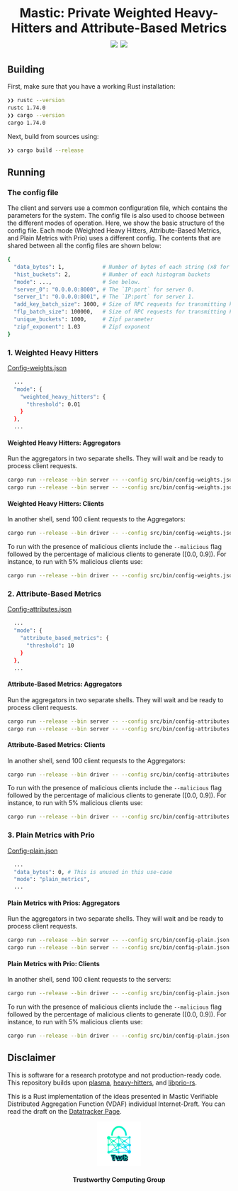 <h1 align="center">Mastic: Private Weighted Heavy-Hitters and Attribute-Based Metrics
  <a href="https://github.com/jimouris/mastic/actions/workflows/ci-build.yml"><img src="https://github.com/jimouris/mastic/workflows/ci-build/badge.svg"></a>
  <a href="https://github.com/jimouris/mastic/blob/main/LICENSE"><img src="https://img.shields.io/badge/license-MIT-blue.svg"></a>
</h1>

## Building

First, make sure that you have a working Rust installation:
```bash
❯❯ rustc --version
rustc 1.74.0
❯❯ cargo --version
cargo 1.74.0
```

Next, build from sources using:
```bash
❯❯ cargo build --release
```

## Running

### The config file
The client and servers use a common configuration file, which contains the
parameters for the system. The config file is also used to choose between the
different modes of operation. Here, we show the basic structure of the config
file. Each mode (Weighted Heavy Hitters, Attribute-Based Metrics, and Plain
Metrics with Prio) uses a different config. The contents that are shared between
all the config files are shown below:

```bash
{
  "data_bytes": 1,            # Number of bytes of each string (x8 for bits).
  "hist_buckets": 2,          # Number of each histogram buckets
  "mode": ...,                # See below.
  "server_0": "0.0.0.0:8000", # The `IP:port` for server 0.
  "server_1": "0.0.0.0:8001", # The `IP:port` for server 1.
  "add_key_batch_size": 1000, # Size of RPC requests for transmitting keys.
  "flp_batch_size": 100000,   # Size of RPC requests for transmitting FLPs.
  "unique_buckets": 1000,     # Zipf parameter
  "zipf_exponent": 1.03       # Zipf exponent
}
```

### 1. Weighted Heavy Hitters
[Config-weights.json](./src/bin/config-weights.json)
```bash
  ...
  "mode": {
    "weighted_heavy_hitters": {
      "threshold": 0.01
    }
  },
  ...
```

#### Weighted Heavy Hitters: Aggregators
Run the aggregators in two separate shells. They will wait and be ready to
process client requests.
```bash
cargo run --release --bin server -- --config src/bin/config-weights.json --server_id 0
cargo run --release --bin server -- --config src/bin/config-weights.json --server_id 1
```

#### Weighted Heavy Hitters: Clients
In another shell, send 100 client requests to the Aggregators:
```bash
cargo run --release --bin driver -- --config src/bin/config-weights.json -n 100
```

To run with the presence of malicious clients include the `--malicious` flag followed by the
percentage of malicious clients to generate ([0.0, 0.9]). For instance, to run with 5% malicious
clients use:
```bash
cargo run --release --bin driver -- --config src/bin/config-weights.json -n 100 --malicious 0.05
```

### 2. Attribute-Based Metrics
[Config-attributes.json](./src/bin/config-attributes.json)
```bash
  ...
  "mode": {
    "attribute_based_metrics": {
      "threshold": 10
    }
  },
  ...
```

#### Attribute-Based Metrics: Aggregators
Run the aggregators in two separate shells. They will wait and be ready to
process client requests.
```bash
cargo run --release --bin server -- --config src/bin/config-attributes.json --server_id 0
cargo run --release --bin server -- --config src/bin/config-attributes.json --server_id 1
```

#### Attribute-Based Metrics: Clients
In another shell, send 100 client requests to the Aggregators:
```bash
cargo run --release --bin driver -- --config src/bin/config-attributes.json -n 100
```

To run with the presence of malicious clients include the `--malicious` flag followed by the
percentage of malicious clients to generate ([0.0, 0.9]). For instance, to run with 5% malicious
clients use:
```bash
cargo run --release --bin driver -- --config src/bin/config-attributes.json -n 100 --malicious 0.05
```

### 3. Plain Metrics with Prio
[Config-plain.json](./src/bin/config-plain.json)
```bash
  ...
  "data_bytes": 0, # This is unused in this use-case
  "mode": "plain_metrics",
  ...
```

#### Plain Metrics with Prios: Aggregators
Run the aggregators in two separate shells. They will wait and be ready to
process client requests.
```bash
cargo run --release --bin server -- --config src/bin/config-plain.json --server_id 0
cargo run --release --bin server -- --config src/bin/config-plain.json --server_id 1
```

#### Plain Metrics with Prio: Clients
In another shell, send 100 client requests to the servers:
```bash
cargo run --release --bin driver -- --config src/bin/config-plain.json -n 100
```

To run with the presence of malicious clients include the `--malicious` flag followed by the
percentage of malicious clients to generate ([0.0, 0.9]). For instance, to run with 5% malicious
clients use:
```bash
cargo run --release --bin driver -- --config src/bin/config-plain.json -n 100 --malicious 0.05
```


## Disclaimer

This is software for a research prototype and not production-ready code. This repository builds upon
[plasma](https://github.com/TrustworthyComputing/plasma),
[heavy-hitters](https://github.com/henrycg/heavyhitters), and
[libprio-rs](https://github.com/divviup/libprio-rs/tree/main).

This is a Rust implementation of the ideas presented in Mastic Verifiable
Distributed Aggregation Function (VDAF) individual Internet-Draft. You can read
the draft on the [Datatracker Page](https://datatracker.ietf.org/doc/draft-mouris-cfrg-mastic/).

<p align="center">
  <img src="./logos/twc.png" height="20%" width="20%">
</p>
<h4 align="center">Trustworthy Computing Group</h4>
